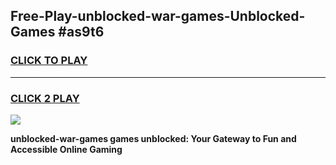 
## Free-Play-unblocked-war-games-Unblocked-Games #as9t6
<h3>
<a href="https://news.freeplayer.one?title=unblocked-war-games&ref=8M">CLICK TO PLAY</a></h3>
<hr>

<h3>
<a href="https://news.freeplayer.one?title=unblocked-war-games&ref=8M">CLICK 2 PLAY</a>
  
</h3>

<a href="https://news.freeplayer.one?title=unblocked-war-games&ref=8M"><img src="https://clearcache.store/games.png"></a>


**unblocked-war-games games unblocked: Your Gateway to Fun and Accessible Online Gaming**
